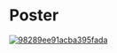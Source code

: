 # Poster
<a href="https://ibb.co/6Jmqf9c"><img src="https://i.ibb.co/JFKSM6W/98289ee91acba395fada.jpg" alt="98289ee91acba395fada" border="0"></a>
